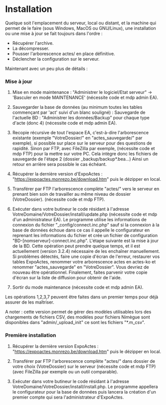 # Installation

Quelque soit l'emplacement du serveur, local ou distant, et la machine qui permet de le faire (sous Windows, MacOS ou GNU/Linux), une installation ou une mise à jour se fait toujours dans l'ordre :

- Récupérer l'archive.
- La décompresser.
- Pousser l'arborescence actes/ en place définitive.
- Déclencher la configuration sur le serveur.

Maintenant avec un peu plus de détails : 


### Mise à jour

1. Mise en mode maintenance : "Administrer le logiciel/Etat serveur" -> 'Basculer en mode MAINTENANCE' (nécessite code et mdp admin EA).

2. Sauvegarder la base de données (au minimum toutes les tables commençant par 'act' suivi d'un blanc souligné) : Sauvegarde de l'actuelle BD : "Administrer les données/Backup" pour chaque type d'acte (donc 4) (nécessite code et mdp admin EA).

3. Recopie récursive de tout l'espace EA, c'est-à-dire l'arborescence existante (exemple "VotreDossier/" en "actes_sauvegarde/" par exemple), si possible sur place sur le serveur pour des questions de rapidité.
        Sinon par FTP, avec FileZilla par exemple, (nécessite code et mdp FTP) pour la mettre sur votre PC.
        Cela intègre donc les fichiers de sauvegarde de l'étape 2 (dossier _backup/backup*.bea...)
        Ainsi un retour en arrière sera possible le cas échéant.

4. Récupérer la dernière version d'ExpoActes : "https://expoactes.monrezo.be/download.htm" puis le dézipper en local.

5. Transférer par FTP l'arborescence complète "actes/" vers le serveur en prenant bien soin de travailler au même niveau de dossier (VotreDossier). (nécessite code et mdp FTP).

6. Exécuter dans votre butineur le code résidant à l'adresse VotreDomaine/VotreDossier/install/update.php (nécessite code et mdp d'un administrateur EA).
        Le programme utilise les informations de connexion du fichier "&#95;config/connect.inc.php" sauf si la connexion à la base de données échoue dans ce cas il appelle le configurateur en reprenant les informations du fichier et crée un fichier de configuration "BD-[nomserveur]-connect.inc.php".
        L'étape suivante est la mise à jour de la BD. Cette opération peut prendre quelque temps, et il est actuellement (version 3.2.4) nécessaire de les enchaîner manuellement.
        Si problèmes détectés, faire une copie d'écran de l'erreur, restaurer vos tables ExpoActes, renommer votre arborescence actes en actes-ko et renommer "actes_sauvegarde" en "VotreDossier". Vous devriez de nouveau être opérationnel. Finalement, faites parvenir votre copie d'écran sur la liste de diffusion pour obtenir de l'aide.

7. Sortir du mode maintenance (nécessite code et mdp admin EA).

Les opérations 1,2,3,7 peuvent être faites dans un premier temps pour déjà assurer de les maîtriser.

A noter : cette version permet de gérer des modèles utilisables lors des chargements de fichiers CSV, des modèles pour fichiers Nimègue sont disponibles dans "admin/&#95;upload&#95;init" ce sont les fichiers "*.m&#95;csv".

### Première installation

1. Récupérer la dernière version ExpoActes :  "https://expoactes.monrezo.be/download.htm" puis le dézipper en local.

2. Transférer par FTP l'arborescence complète "actes/" dans dossier de votre choix (VotreDossier) sur le serveur (nécessite code et mdp FTP) (avec FileZilla par exemple ou un outil comparable).

3. Exécuter dans votre butineur le code résidant à l'adresse VotreDomaine/VotreDossier/install/install.php. Le programme appellera le configurateur pour la base de données puis lancera la création d'un premier compte qui sera l'administrateur d'ExpoActes.

